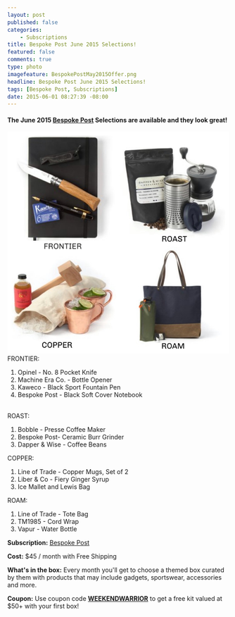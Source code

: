 ```yaml
---
layout: post
published: false
categories: 
    - Subscriptions
title: Bespoke Post June 2015 Selections!
featured: false
comments: true
type: photo
imagefeature: BespokePostMay2015Offer.png
headline: Bespoke Post June 2015 Selections!
tags: [Bespoke Post, Subscriptions]
date: 2015-06-01 08:27:39 -08:00
---
```


<h4>The June 2015 <a href="https://bespokepost.com/r/5e44e4d3">Bespoke Post</a> Selections are available and they look great!</h4>
<center><img src='/images/BespokePostJune2015Selections.jpg'></center>

<DT>FRONTIER:</DT>

1. Opinel - No. 8 Pocket Knife
2. Machine Era Co. - Bottle Opener
3. Kaweco - Black Sport Fountain Pen
4. Bespoke Post - Black Soft Cover Notebook

<br>
<DT>ROAST:</DT>

1. Bobble - Presse Coffee Maker
2. Bespoke Post- Ceramic Burr Grinder
3. Dapper & Wise - Coffee Beans

<DT>COPPER:</DT>

1. Line of Trade - Copper Mugs, Set of 2
2. Liber & Co - Fiery Ginger Syrup
3. Ice Mallet and Lewis Bag

<DT>ROAM:</DT>

1. Line of Trade - Tote Bag
2. TM1985 - Cord Wrap
3. Vapur - Water Bottle

<p><b>Subscription:</b> <a href="https://bespokepost.com/r/5e44e4d3">Bespoke Post</a></p>
<p><b>Cost:</b> $45 / month with Free Shipping</p>
<p><b>What's in the box:</b> Every month you'll get to choose a themed box curated by them with products that may include gadgets, sportswear, accessories and more.</p>
<p><b>Coupon:</b> Use coupon code <a href="https://bespokepost.com/r/5e44e4d3"><b>WEEKENDWARRIOR</b></a> to get a free kit valued at $50+ with your first box!</p>

